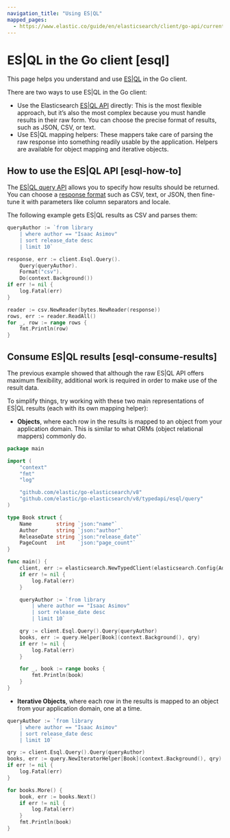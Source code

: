 ```yaml
---
navigation_title: "Using ES|QL"
mapped_pages:
  - https://www.elastic.co/guide/en/elasticsearch/client/go-api/current/esql.html
---
```


# ES|QL in the Go client [esql]


This page helps you understand and use [ES|QL](docs-content://explore-analyze/query-filter/languages/esql.md) in the Go client.

There are two ways to use ES|QL in the Go client:

* Use the Elasticsearch [ES|QL API](https://www.elastic.co/docs/api/doc/elasticsearch/group/endpoint-esql) directly: This is the most flexible approach, but it’s also the most complex because you must handle results in their raw form. You can choose the precise format of results, such as JSON, CSV, or text.
* Use ES|QL mapping helpers: These mappers take care of parsing the raw response into something readily usable by the application. Helpers are available for object mapping and iterative objects.


## How to use the ES|QL API [esql-how-to]

The [ES|QL query API](https://www.elastic.co/docs/api/doc/elasticsearch/group/endpoint-esql) allows you to specify how results should be returned. You can choose a [response format](docs-content://explore-analyze/query-filter/languages/esql-rest.md#esql-rest-format) such as CSV, text, or JSON, then fine-tune it with parameters like column separators and locale.

The following example gets ES|QL results as CSV and parses them:

```go
queryAuthor := `from library
    | where author == "Isaac Asimov"
    | sort release_date desc
    | limit 10`

response, err := client.Esql.Query().
    Query(queryAuthor).
    Format("csv").
    Do(context.Background())
if err != nil {
    log.Fatal(err)
}

reader := csv.NewReader(bytes.NewReader(response))
rows, err := reader.ReadAll()
for _, row := range rows {
    fmt.Println(row)
}
```


## Consume ES|QL results [esql-consume-results]

The previous example showed that although the raw ES|QL API offers maximum flexibility, additional work is required in order to make use of the result data.

To simplify things, try working with these two main representations of ES|QL results (each with its own mapping helper):

* **Objects**, where each row in the results is mapped to an object from your application domain. This is similar to what ORMs (object relational mappers) commonly do.

```go
package main

import (
	"context"
	"fmt"
	"log"

	"github.com/elastic/go-elasticsearch/v8"
	"github.com/elastic/go-elasticsearch/v8/typedapi/esql/query"
)

type Book struct {
	Name        string `json:"name"`
	Author      string `json:"author"`
	ReleaseDate string `json:"release_date"`
	PageCount   int    `json:"page_count"`
}

func main() {
	client, err := elasticsearch.NewTypedClient(elasticsearch.Config{Addresses: []string{"ELASTICSEARCH_URL"}})
	if err != nil {
		log.Fatal(err)
	}

	queryAuthor := `from library
        | where author == "Isaac Asimov"
        | sort release_date desc
        | limit 10`

	qry := client.Esql.Query().Query(queryAuthor)
	books, err := query.Helper[Book](context.Background(), qry)
	if err != nil {
		log.Fatal(err)
	}

	for _, book := range books {
		fmt.Println(book)
	}
}
```

* **Iterative Objects**, where each row in the results is mapped to an object from your application domain, one at a time.

```go
queryAuthor := `from library
    | where author == "Isaac Asimov"
    | sort release_date desc
    | limit 10`

qry := client.Esql.Query().Query(queryAuthor)
books, err := query.NewIteratorHelper[Book](context.Background(), qry)
if err != nil {
    log.Fatal(err)
}

for books.More() {
    book, err := books.Next()
    if err != nil {
        log.Fatal(err)
    }
    fmt.Println(book)
}
```
